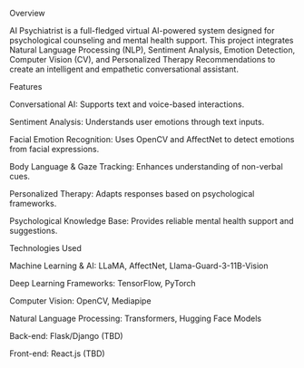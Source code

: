 Overview

AI Psychiatrist is a full-fledged virtual AI-powered system designed for psychological counseling and mental health support. This project integrates Natural Language Processing (NLP), Sentiment Analysis, Emotion Detection, Computer Vision (CV), and Personalized Therapy Recommendations to create an intelligent and empathetic conversational assistant.

Features

Conversational AI: Supports text and voice-based interactions.

Sentiment Analysis: Understands user emotions through text inputs.

Facial Emotion Recognition: Uses OpenCV and AffectNet to detect emotions from facial expressions.

Body Language & Gaze Tracking: Enhances understanding of non-verbal cues.

Personalized Therapy: Adapts responses based on psychological frameworks.

Psychological Knowledge Base: Provides reliable mental health support and suggestions.

Technologies Used

Machine Learning & AI: LLaMA, AffectNet, Llama-Guard-3-11B-Vision

Deep Learning Frameworks: TensorFlow, PyTorch

Computer Vision: OpenCV, Mediapipe

Natural Language Processing: Transformers, Hugging Face Models

Back-end: Flask/Django (TBD)

Front-end: React.js (TBD)

